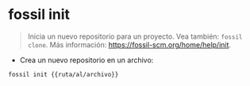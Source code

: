 # fossil init

> Inicia un nuevo repositorio para un proyecto.
> Vea también: `fossil clone`.
> Más información: <https://fossil-scm.org/home/help/init>.

- Crea un nuevo repositorio en un archivo:

`fossil init {{ruta/al/archivo}}`
